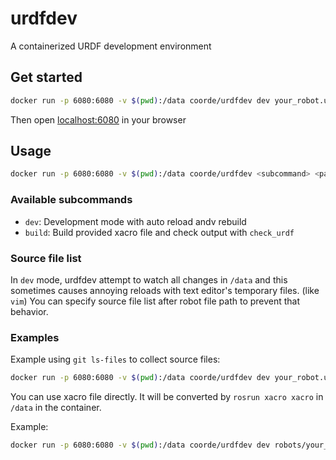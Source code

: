 # urdfdev

A containerized URDF development environment

## Get started

```bash
docker run -p 6080:6080 -v $(pwd):/data coorde/urdfdev dev your_robot.urdf
```

Then open [localhost:6080](http://localhost:6080/) in your browser

## Usage

```bash
docker run -p 6080:6080 -v $(pwd):/data coorde/urdfdev <subcommand> <path-to-your-robot> [source-file...]
```

### Available subcommands

- `dev`: Development mode with auto reload andv rebuild
- `build`: Build provided xacro file and check output with `check_urdf`

### Source file list

In `dev` mode, urdfdev attempt to watch all changes in `/data` and this sometimes causes annoying reloads with text editor's temporary files. (like `vim`)
You can specify source file list after robot file path to prevent that behavior.

### Examples

Example using `git ls-files` to collect source files:

```bash
docker run -p 6080:6080 -v $(pwd):/data coorde/urdfdev dev your_robot.urdf $(git ls-files)
```

You can use xacro file directly.
It will be converted by `rosrun xacro xacro` in `/data` in the container.

Example:

```bash
docker run -p 6080:6080 -v $(pwd):/data coorde/urdfdev dev robots/your_robot.xacro
```
